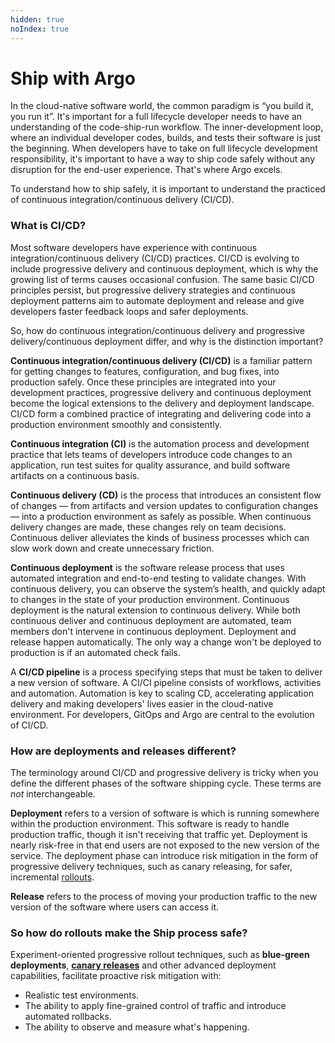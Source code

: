 ```yaml
---
hidden: true
noIndex: true
---
```


# Ship with Argo

In the cloud-native software world, the common paradigm is “you build it, you run it”. It's important for a full lifecycle developer needs to have an understanding of the code-ship-run workflow. The inner-development loop, where an individual developer codes, builds, and tests their software is just the beginning. When developers have to take on full lifecycle development responsibility, it's important to have a way to ship code safely without any disruption for the end-user experience. That's where Argo excels.

To understand how to ship safely, it is important to understand the practiced of continuous integration/continuous delivery (CI/CD).

### What is CI/CD? <a href="#what-is-cicd" id="what-is-cicd"></a>

Most software developers have experience with continuous integration/continuous delivery (CI/CD) practices. CI/CD is evolving to include progressive delivery and continuous deployment, which is why the growing list of terms causes occasional confusion. The same basic CI/CD principles persist, but progressive delivery strategies and continuous deployment patterns aim to automate deployment and release and give developers faster feedback loops and safer deployments.

So, how do continuous integration/continuous delivery and progressive delivery/continuous deployment differ, and why is the distinction important?

**Continuous integration/continuous delivery (CI/CD)** is a familiar pattern for getting changes to features, configuration, and bug fixes, into production safely. Once these principles are integrated into your development practices, progressive delivery and continuous deployment become the logical extensions to the delivery and deployment landscape. CI/CD form a combined practice of integrating and delivering code into a production environment smoothly and consistently.

**Continuous integration (CI)** is the automation process and development practice that lets teams of developers introduce code changes to an application, run test suites for quality assurance, and build software artifacts on a continuous basis.

**Continuous delivery (CD)** is the process that introduces an consistent flow of changes — from artifacts and version updates to configuration changes — into a production environment as safely as possible. When continuous delivery changes are made, these changes rely on team decisions. Continuous deliver alleviates the kinds of business processes which can slow work down and create unnecessary friction.

**Continuous deployment** is the software release process that uses automated integration and end-to-end testing to validate changes. With continuous delivery, you can observe the system’s health, and quickly adapt to changes in the state of your production environment. Continuous deployment is the natural extension to continuous delivery. While both continuous deliver and continuous deployment are automated, team members don't intervene in continuous deployment. Deployment and release happen automatically. The only way a change won't be deployed to production is if an automated check fails.

A **CI/CD pipeline** is a process specifying steps that must be taken to deliver a new version of software. A CI/CI pipeline consists of workflows, activities and automation. Automation is key to scaling CD, accelerating application delivery and making developers' lives easier in the cloud-native environment. For developers, GitOps and Argo are central to the evolution of CI/CD.

### How are deployments and releases different? <a href="#how-are-deployments-and-releases-different" id="how-are-deployments-and-releases-different"></a>

The terminology around CI/CD and progressive delivery is tricky when you define the different phases of the software shipping cycle. These terms are _not_ interchangeable.

**Deployment** refers to a version of software is which is running somewhere within the production environment. This software is ready to handle production traffic, though it isn't receiving that traffic yet. Deployment is nearly risk-free in that end users are not exposed to the new version of the service. The deployment phase can introduce risk mitigation in the form of progressive delivery techniques, such as canary releasing, for safer, incremental [rollouts](rollouts-crd.md).

**Release** refers to the process of moving your production traffic to the new version of the software where users can access it.

### So how do rollouts make the Ship process safe? <a href="#so-how-do-rollouts-make-the-ship-process-safe" id="so-how-do-rollouts-make-the-ship-process-safe"></a>

Experiment-oriented progressive rollout techniques, such as **blue-green deployments**, [**canary releases**](https://blog.getambassador.io/cloud-native-patterns-canary-release-1cb8f82d371a) and other advanced deployment capabilities, facilitate proactive risk mitigation with:

* Realistic test environments.
* The ability to apply fine-grained control of traffic and introduce automated rollbacks.
* The ability to observe and measure what's happening.

